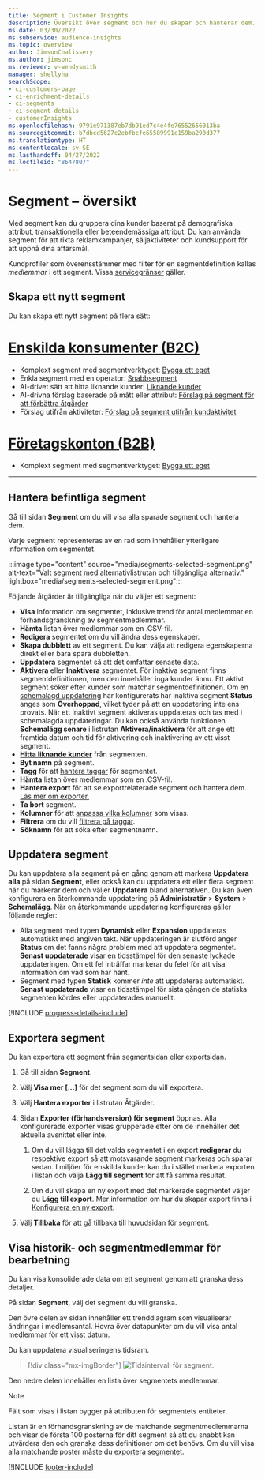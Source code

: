 ```yaml
---
title: Segment i Customer Insights
description: Översikt över segment och hur du skapar och hanterar dem.
ms.date: 03/30/2022
ms.subservice: audience-insights
ms.topic: overview
author: JimsonChalissery
ms.author: jimsonc
ms.reviewer: v-wendysmith
manager: shellyha
searchScope:
- ci-customers-page
- ci-enrichment-details
- ci-segments
- ci-segment-details
- customerInsights
ms.openlocfilehash: 9791e971387eb7db91ed7c4e4fe76552656013ba
ms.sourcegitcommit: b7dbcd5627c2ebfbcfe65589991c159ba290d377
ms.translationtype: HT
ms.contentlocale: sv-SE
ms.lasthandoff: 04/27/2022
ms.locfileid: "8647807"
---
```

# <a name="segments-overview"></a>Segment – översikt

Med segment kan du gruppera dina kunder baserat på demografiska attribut, transaktionella eller beteendemässiga attribut. Du kan använda segment för att rikta reklamkampanjer, säljaktiviteter och kundsupport för att uppnå dina affärsmål.

Kundprofiler som överensstämmer med filter för en segmentdefinition kallas *medlemmar* i ett segment. Vissa [servicegränser](/dynamics365/customer-insights/service-limits) gäller.

## <a name="create-a-new-segment"></a>Skapa ett nytt segment

Du kan skapa ett nytt segment på flera sätt: 

# <a name="individual-consumers-b-to-c"></a>[Enskilda konsumenter (B2C)](#tab/b2c)

- Komplext segment med segmentverktyget: [Bygga ett eget](segment-builder.md#create-a-new-segment) 
- Enkla segment med en operator: [Snabbsegment](segment-builder.md#quick-segments) 
- AI-drivet sätt att hitta liknande kunder: [Liknande kunder](find-similar-customer-segments.md) 
- AI-drivna förslag baserade på mått eller attribut: [Förslag på segment för att förbättra åtgärder](suggested-segments.md) 
- Förslag utifrån aktiviteter: [Förslag på segment utifrån kundaktivitet](suggested-segments-activity.md) 

# <a name="business-accounts-b-to-b"></a>[Företagskonton (B2B)](#tab/b2b)

- Komplext segment med segmentverktyget: [Bygga ett eget](segment-builder.md#create-a-new-segment)

---

## <a name="manage-existing-segments"></a>Hantera befintliga segment

Gå till sidan **Segment** om du vill visa alla sparade segment och hantera dem.

Varje segment representeras av en rad som innehåller ytterligare information om segmentet.

:::image type="content" source="media/segments-selected-segment.png" alt-text="Valt segment med alternativlistrutan och tillgängliga alternativ." lightbox="media/segments-selected-segment.png":::

Följande åtgärder är tillgängliga när du väljer ett segment:

- **Visa** information om segmentet, inklusive trend för antal medlemmar en förhandsgranskning av segmentmedlemmar.
- **Hämta** listan över medlemmar som en .CSV-fil.
- **Redigera** segmentet om du vill ändra dess egenskaper.
- **Skapa dubblett** av ett segment. Du kan välja att redigera egenskaperna direkt eller bara spara dubbletten.
- **Uppdatera** segmentet så att det omfattar senaste data.
- **Aktivera** eller **Inaktivera** segmentet. För inaktiva segment finns segmentdefinitionen, men den innehåller inga kunder ännu. Ett aktivt segment söker efter kunder som matchar segmentdefinitionen. Om en [schemalagd uppdatering](system.md#schedule-tab) har konfigurerats har inaktiva segment **Status** anges som **Överhoppad**, vilket tyder på att en uppdatering inte ens provats. När ett inaktivt segment aktiveras uppdateras och tas med i schemalagda uppdateringar.
  Du kan också använda funktionen **Schemalägg senare** i listrutan **Aktivera/inaktivera** för att ange ett framtida datum och tid för aktivering och inaktivering av ett visst segment.
- **[Hitta liknande kunder](find-similar-customer-segments.md)** från segmenten.
- **Byt namn** på segment.
- **Tagg** för att [hantera taggar](work-with-tags-columns.md#manage-tags) för segmentet.
- **Hämta** listan över medlemmar som en .CSV-fil.
- **Hantera export** för att se exportrelaterade segment och hantera dem. [Läs mer om exporter.](export-destinations.md)
- **Ta bort** segment.
- **Kolumner** för att [anpassa vilka kolumner](work-with-tags-columns.md#customize-columns) som visas.
- **Filtrera** om du vill [filtrera på taggar](work-with-tags-columns.md#filter-on-tags).
- **Söknamn** för att söka efter segmentnamn.

## <a name="refresh-segments"></a>Uppdatera segment

Du kan uppdatera alla segment på en gång genom att markera **Uppdatera alla** på sidan **Segment**, eller också kan du uppdatera ett eller flera segment när du markerar dem och väljer **Uppdatera** bland alternativen. Du kan även konfigurera en återkommande uppdatering på **Administratör** > **System** > **Schemalägg**. När en återkommande uppdatering konfigureras gäller följande regler:
- Alla segment med typen **Dynamisk** eller **Expansion** uppdateras automatiskt med angiven takt. När uppdateringen är slutförd anger **Status** om det fanns några problem med att uppdatera segmentet. **Senast uppdaterade** visar en tidsstämpel för den senaste lyckade uppdateringen. Om ett fel inträffar markerar du felet för att visa information om vad som har hänt.
- Segment med typen **Statisk** kommer *inte* att uppdateras automatiskt. **Senast uppdaterade** visar en tidsstämpel för sista gången de statiska segmenten kördes eller uppdaterades manuellt.

[!INCLUDE [progress-details-include](includes/progress-details-pane.md)]

## <a name="export-segments"></a>Exportera segment

Du kan exportera ett segment från segmentsidan eller [exportsidan](export-destinations.md). 

1. Gå till sidan **Segment**.

1. Välj **Visa mer [...]** för det segment som du vill exportera.

1. Välj **Hantera exporter** i listrutan Åtgärder.

1. Sidan **Exporter (förhandsversion) för segment** öppnas. Alla konfigurerade exporter visas grupperade efter om de innehåller det aktuella avsnittet eller inte.

   1. Om du vill lägga till det valda segmentet i en export **redigerar** du respektive export så att motsvarande segment markeras och sparar sedan. I miljöer för enskilda kunder kan du i stället markera exporten i listan och välja **Lägg till segment** för att få samma resultat.

   1. Om du vill skapa en ny export med det markerade segmentet väljer du **Lägg till export**. Mer information om hur du skapar export finns i [Konfigurera en ny export](export-destinations.md#set-up-a-new-export).

1. Välj **Tillbaka** för att gå tillbaka till huvudsidan för segment.

## <a name="view-processing-history-and-segment-members"></a>Visa historik- och segmentmedlemmar för bearbetning

Du kan visa konsoliderade data om ett segment genom att granska dess detaljer.

På sidan **Segment**, välj det segment du vill granska.

Den övre delen av sidan innehåller ett trenddiagram som visualiserar ändringar i medlemsantal. Hovra över datapunkter om du vill visa antal medlemmar för ett visst datum.

Du kan uppdatera visualiseringens tidsram.

> [!div class="mx-imgBorder"]
> ![Tidsintervall för segment.](media/segment-time-range.png "Tidsintervall för segment")

Den nedre delen innehåller en lista över segmentets medlemmar.

> [!NOTE]
> Fält som visas i listan bygger på attributen för segmentets entiteter.
>
>Listan är en förhandsgranskning av de matchande segmentmedlemmarna och visar de första 100 posterna för ditt segment så att du snabbt kan utvärdera den och granska dess definitioner om det behövs. Om du vill visa alla matchande poster måste du [exportera segmentet](export-destinations.md).


[!INCLUDE [footer-include](includes/footer-banner.md)]
